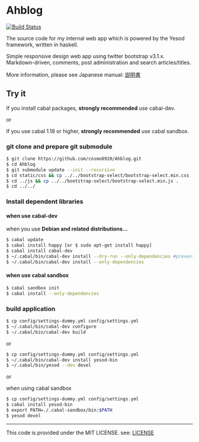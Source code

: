 Ahblog
======

[![Build Status](https://travis-ci.org/cosmo0920/Ahblog.svg?branch=master)](https://travis-ci.org/cosmo0920/Ahblog)

The source code for my internal web app which is powered by the Yesod framework, written in haskell.

Simple responsive design web app using twitter bootstrap v3.1.x. Markdown-driven, comments, post administration and search articles/titles.

More information, please see Japanese manual: [説明書](doc/ja.md)

## Try it

If you install cabal packages, __strongly recommended__ use cabal-dev.

or

If you use cabal 1.18 or higher, __strongly recommended__ use cabal sandbox.

### git clone and prepare git submodule

```bash
$ git clone https://github.com/cosmo0920/Ahblog.git
$ cd Ahblog
$ git submodule update --init --recursive
$ cd static/css && cp ../../bootstrap-select/bootstrap-select.min.css .
$ cd ../js && cp ../../bootstrap-select/bootstrap-select.min.js .
$ cd ../../
```

### Install dependent libraries

#### when use cabal-dev

when you use __Debian and related distributions...__

```bash
$ cabal update
$ cabal install happy [or $ sudo apt-get install happy]
$ cabal install cabal-dev
$ ~/.cabal/bin/cabal-dev install --dry-run --only-dependencies #prevent dependency hell
$ ~/.cabal/bin/cabal-dev install --only-dependencies
```

#### when use cabal sandbox

```bash
$ cabal sandbox init
$ cabal install --only-dependencies
```

### build application

```bash
$ cp config/settings-dummy.yml config/settings.yml
$ ~/.cabal/bin/cabal-dev configure
$ ~/.cabal/bin/cabal-dev build
```

or

```bash
$ cp config/settings-dummy.yml config/settings.yml
$ ~/.cabal/bin/cabal-dev install yesod-bin
$ ~/.cabal/bin/yesod --dev devel
```

or

when using cabal sandbox

```bash
$ cp config/settings-dummy.yml config/settings.yml
$ cabal install yesod-bin
$ export PATH=./.cabal-sandbox/bin:$PATH
$ yesod devel
```

* * * *

This code is provided under the MIT LICENSE. see: [LICENSE](LICENSE)
